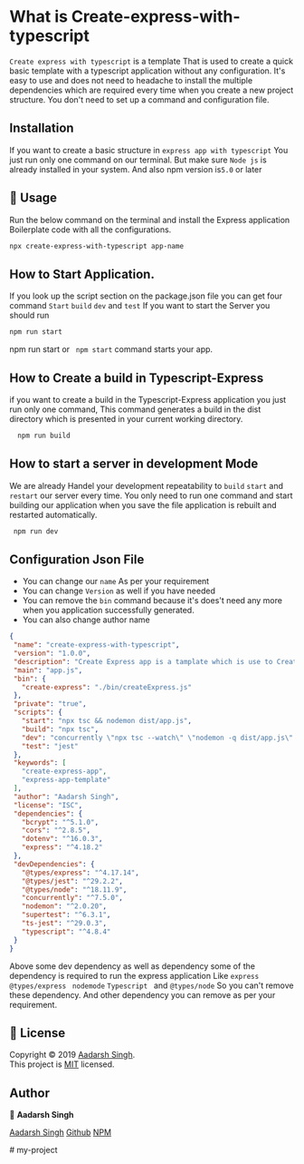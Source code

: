# What is Create-express-with-typescript
  ``Create express with typescript`` is a template That is used to create a quick basic template with a typescript application without any configuration. It's easy to use and does not need to headache to install the multiple dependencies which are required every time when you create a new project structure.
  You don't need to set up a command and configuration file.
  


## Installation
  If you want to create a basic structure in ``express app with typescript`` You just run only one command on our terminal. But make sure ``Node js`` is already installed in your system. 
  And also npm version is`` 5.0 `` or later
  

 ## 🚀 Usage

 Run the below command on the terminal and install the Express application Boilerplate code with all the configurations. 

 ```bash 
 npx create-express-with-typescript app-name
 ```
 
 ## How to Start Application.
 If you look up the script section on the package.json file you can get four command `` Start `` ``build`` ``dev`` and ``test`` If you want to start the Server you should run
 
 ```bash
 npm run start
 ```
npm run start or `` npm start`` command starts your app.

## How to Create a build in Typescript-Express
if you want to create a build in the Typescript-Express application you just run only one command, This command generates a build in the dist directory which is presented in your current working directory.
```bash
  npm run build
 ```
 ## How to start a server in development Mode
 
 We are already Handel your development repeatability to ``build``  ``start``  and ``restart`` our server every time. You only need to run one command and start building our application when you save the file application is rebuilt and restarted automatically. 
 ```bash
  npm run dev
 ```




## Configuration Json File

   * You can change our ``name`` As per your requirement
   * You can change `` Version `` as well if you have needed
   * You can remove the ``bin`` command because it's does't need any more when you application successfully generated.
   * You can also change author name


 ```json
{
  "name": "create-express-with-typescript",
  "version": "1.0.0",
  "description": "Create Express app is a tamplate which is use to Create a express app templete api",
  "main": "app.js",
  "bin": {
    "create-express": "./bin/createExpress.js"
  },
  "private": "true",
  "scripts": {
    "start": "npx tsc && nodemon dist/app.js",
    "build": "npx tsc",
    "dev": "concurrently \"npx tsc --watch\" \"nodemon -q dist/app.js\" ",
    "test": "jest"
  },
  "keywords": [
    "create-express-app",
    "express-app-template"
  ],
  "author": "Aadarsh Singh",
  "license": "ISC",
  "dependencies": {
    "bcrypt": "^5.1.0",
    "cors": "^2.8.5",
    "dotenv": "^16.0.3",
    "express": "^4.18.2"
  },
  "devDependencies": {
    "@types/express": "^4.17.14",
    "@types/jest": "^29.2.2",
    "@types/node": "^18.11.9",
    "concurrently": "^7.5.0",
    "nodemon": "^2.0.20",
    "supertest": "^6.3.1",
    "ts-jest": "^29.0.3",
    "typescript": "^4.8.4"
  }
}

```
 Above some dev dependency as well as dependency some of the dependency is required to run the express application Like `` express `` `` @types/express `` `` nodemode`` ``Typescript `` and  `` @types/node `` So you can't remove these dependency.
 And other dependency you can remove as per your requirement.
 
 
 
 
 
 
## 📝 License
Copyright © 2019 [Aadarsh Singh](https://github.com/aadarshbabu).<br />
This project is [MIT](https://github.com/codeefi) licensed.


## Author
👤 **Aadarsh Singh**

[Aadarsh Singh](https://codewithsingh.blogspot.com)
[Github](https://github.com/aadarshbabu)
[NPM](https://www.npmjs.com/~aadarshsingh)

#   m y - p r o j e c t  
 